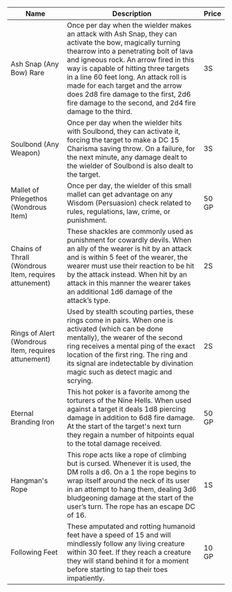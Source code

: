 | Name                                                  | Description                                                                                                                                                                                                                                                                                                                                                                                                          | Price |
| ----------------------------------------------------- | -------------------------------------------------------------------------------------------------------------------------------------------------------------------------------------------------------------------------------------------------------------------------------------------------------------------------------------------------------------------------------------------------------------------- | ----- |
| Ash Snap (Any Bow) Rare                               | Once per day when the wielder makes an attack with Ash Snap, they can activate the bow, magically turning thearrow into a penetrating bolt of lava and igneous rock. An arrow fired in this way is capable of hitting three targets in a line 60 feet long. An attack roll is made for each target and the arrow does 2d8 fire damage to the first, 2d6 fire damage to the second, and 2d4 fire damage to the third. | 3S    |
| Soulbond (Any Weapon)                                 | Once per day when the wielder hits with Soulbond, they can activate it, forcing the target to make a DC 15 Charisma saving throw. On a failure, for the next minute, any damage dealt to the wielder of Soulbond is also dealt to the target.                                                                                                                                                                        | 3S    |
| Mallet of Phlegethos (Wondrous Item)                  | Once per day, the wielder of this small mallet can get advantage on any Wisdom (Persuasion) check related to rules, regulations, law, crime, or punishment.                                                                                                                                                                                                                                                          | 50 GP |
| Chains of Thrall (Wondrous Item, requires attunement) | These shackles are commonly used as punishment for cowardly devils. When an ally of the wearer is hit by an attack and is within 5 feet of the wearer, the wearer must use their reaction to be hit by the attack instead. When hit by an attack in this manner the wearer takes an additional 1d6 damage of the attack’s type.                                                                                      | 2S    |
| Rings of Alert (Wondrous Item, requires attunement)   | Used by stealth scouting parties, these rings come in pairs. When one is activated (which can be done mentally), the wearer of the second ring receives a mental ping of the exact location of the first ring. The ring and its signal are indetectable by divination magic such as detect magic and scrying.                                                                                                        | 2S    |
| Eternal Branding Iron                                 | This hot poker is a favorite among the torturers of the Nine Hells. When used against a target it deals 1d8 piercing damage in addition to 6d8 fire damage. At the start of the target's next turn they regain a number of hitpoints equal to the total damage received.                                                                                                                                             | 50 GP |
| Hangman's Rope                                        | This rope acts like a rope of climbing but is cursed. Whenever it is used, the DM rolls a d6. On a 1 the rope begins to wrap itself around the neck of its user in an attempt to hang them, dealing 3d6 bludgeoning damage at the start of the user’s turn. The rope has an escape DC of 16.                                                                                                                         | 1S    |
| Following Feet                                        | These amputated and rotting humanoid feet have a speed of 15 and will mindlessly follow any living creature within 30 feet. If they reach a creature they will stand behind it for a moment before starting to tap their toes impatiently.                                                                                                                                                                           | 10 GP |                                                      |                                                                                                                                                                                                                                                                                                                                                                                                                      |       |